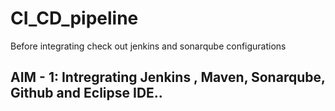 # CI_CD_pipeline

Before integrating check out jenkins and sonarqube configurations

## AIM - 1:  Intregrating Jenkins , Maven, Sonarqube, Github and Eclipse IDE..
